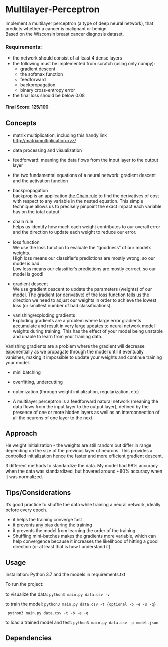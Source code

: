 
# Multilayer-Perceptron

Implement a multilayer perceptron (a type of deep neural network), that predicts whether a cancer is malignant or benign. <br>
Based on the Wisconsin breast cancer diagnosis dataset.

### Requirements:
* the network should consist of at least 4 dense layers
* the following must be implemented from scratch (using only numpy):
	-  gradient descent
	-  the softmax function
	-  feedforward
	-  backpropagation
	-  binary cross-entropy error
* the final loss should be below 0.08

#### Final Score: 125/100


## Concepts

- matrix multiplication, including this handy link http://matrixmultiplication.xyz/

- data processing and visualization

- feedforward: meaning the data flows from the input layer to the output layer

- the two fundamental equations of a neural network: gradient descent and the activation function

- backpropagation <br>
backprop is an application [the Chain rule](https://youtu.be/YG15m2VwSjA) to find the derivatives of cost with respect to any variable in the nested equation. This simple technique allows us to precisely pinpoint the exact impact each variable has on the total output.

- chain rule <br>
helps us identify how much each weight contributes to our overall error and the direction to update each weight to reduce our error.

- loss function <br>
We use the loss function to evaluate the “goodness” of our model’s weights. <br>
High loss means our classifier’s predictions are mostly wrong, so our model is bad.  <br>
Low loss means our classifier’s predictions are mostly correct, so our model is good! <br>

- gradient descent <br>
We use gradient descent to update the parameters (weights) of our model. The gradient (or derivative) of the loss function tells us the direction we need to adjust our weights in order to achieve the lowest loss (or smallest number of bad classifications). 

- vanishing/exploding gradients <br>
Exploding gradients are a problem where large error gradients accumulate and result in very large updates to neural network model weights during training. This has the effect of your model being unstable and unable to learn from your training data.

Vanishing gradients are a problem where the gradient will decrease exponentially as we propagate through the model until it eventually vanishes, making it impossible to update your weights and continue training your model.

- mini batching


- overfitting, undercutting


- optimization (through weight initialization, regularization, etc)

- A multilayer perceptron is a feedforward natural network (meaning the data flows from the input layer to the output layer), defined by the presence of one or more hidden layers as well as an interconnection of all the neurons of one layer to the next.

## Approach





He weight initialization - the weights are still random but differ in range depending on the size of the previous layer of neurons. This provides a controlled initialization hence the faster and more efficient gradient descent.

3 different methods to standardize the data. My model had 98% accuracy when the data was standardized, but hovered around ~60% accuracy when it was normalized. 


## Tips/Considerations

It’s good practice to shuffle the data while training a neural network, ideally before every epoch. 

* it helps the training converge fast
* it prevents any bias during the training
* it prevents the model from learning the order of the training
* Shuffling mini-batches makes the gradients more variable, which can help convergence because it increases the likelihood of hitting a good direction (or at least that is how I understand it).


## Usage

Installation: Python 3.7 and the models in requirements.txt

To run the project:

to visualize the data:
```python3 main.py data.csv -v```

to train the model:
```python3 main.py data.csv -t {optional -b -e -s -q} ```

``` python3 main.py data.csv -t -b -e -q```

to load a trained model and test:
```python3 main.py data.csv -p model.json```

## Dependencies

